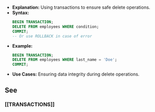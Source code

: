 - **Explanation:** Using transactions to ensure safe delete operations.
- **Syntax:**
  ```sql
  BEGIN TRANSACTION;
  DELETE FROM employees WHERE condition;
  COMMIT;
  -- Or use ROLLBACK in case of error
  ```
- **Example:**
  ```sql
  BEGIN TRANSACTION;
  DELETE FROM employees WHERE last_name = 'Doe';
  COMMIT;
  ```
- **Use Cases:** Ensuring data integrity during delete operations.


## See

### [[TRANSACTIONS]]